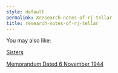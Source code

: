 ```yaml
---
style: default
permalink: Xresearch-notes-of-rj-tellar
title: research-notes-of-rj-tellar
---
```

You may also like:

[Sisters](http://scp-wiki.net/sisters)

[Memorandum Dated 6 November 1944](http://scp-wiki.net/memorandum-dated-6-november-1944)

